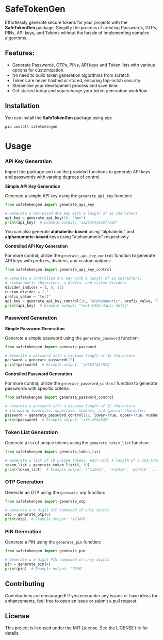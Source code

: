 # SafeTokenGen

Effortlessly generate secure tokens for your projects with the **SafeTokenGen** package. Simplify the process of creating Passwords, OTPs, PINs, API keys, and Tokens without the hassle of implementing complex algorithms.

## Features:
- Generate Passwords, OTPs, PINs, API keys and Token lists with various options for customization.
- No need to build token generation algorithms from scratch.
- Tokens are never hashed or stored, ensuring top-notch security.
- Streamline your development process and save time.
- Get started today and supercharge your token generation workflow.

## Installation

You can install the **SafeTokenGen** package using pip:

```bash
pip install safetokengen
```
# Usage
### API Key Generation
Import the package and use the provided functions to generate API keys and passwords with varying degrees of control.

**Simple API Key Generation**

Generate a simple API key using the `generate_api_key` function:

```python
from safetokengen import generate_api_key

# Generate a hex-based API key with a length of 16 characters
api_key = generate_api_key(16, "hex")
print(api_key)  # Example output: "1a2b3c4d5e6f7a8b"
```
You can also generate **alphabetic-based** using "alphabetic" and **alphanumeric-based** keys using "alphanumeric" respectively

**Controlled API Key Generation**

For more control, utilize the `generate_api_key_control` function to generate API keys with prefixes, dividers, and custom options:

```python
from safetokengen import generate_api_key_control

# Generate a controlled API key with a length of 16 characters,
# alphanumeric characters, a prefix, and custom dividers
divider_indices = [, 9, 13]
custom_divider = "-"
prefix_value = "test"
api_key = generate_api_key_control(16, "alphanumeric", prefix_value, True, divider_indices, custom_divider)
print(api_key)  # Example output: "test-FIX2-3ab4c-def5g"

```

### Password Generation

**Simple Password Generation**

Generate a simple password using the `generate_password` function:

```python
from safetokengen import generate_password

# Generate a password with a minimum length of 12 characters
password = generate_password(12)
print(password)  # Example output: "jK9$2fA5zH1@"
```

**Controlled Password Generation**

For more control, utilize the `generate_password_control` function to generate passwords with specific criteria:

```python
from safetokengen import generate_password_control

# Generate a password with a minimum length of 12 characters,
# including lowercase, uppercase, numbers, and special characters
password = generate_password_control(12, lower=True, upper=True, numbers=True, special_characters=True)
print(password)  # Example output: "xY3!zP8qR@5"

```

### Token List Generation

Generate a list of unique tokens using the `generate_token_list` function:

```python
from safetokengen import generate_token_list

# Generate a list of 10 unique tokens, each with a length of 6 characters
token_list = generate_token_list(6, 10)
print(token_list)  # Example output: ['1a2b3c', 'x4y5z6', 'pQrStU', ...]
```

### OTP Generation

Generate an OTP using the `generate_otp` function:

```python
from safetokengen import generate_otp

# Generate a 6-digit OTP composed of only digits
otp = generate_otp(6)
print(otp)  # Example output: "123456"
```

### PIN Generation
Generate a PIN using the `generate_pin` function:

```python
from safetokengen import generate_pin

# Generate a 4-digit PIN composed of only digits
pin = generate_pin(4)
print(pin)  # Example output: "7890"
```

## Contributing
Contributions are encouraged! If you encounter any issues or have ideas for enhancements, feel free to open an issue or submit a pull request.

## License
This project is licensed under the MIT License. See the LICENSE file for details.